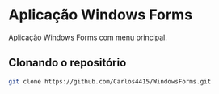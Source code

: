 # Aplicação Windows Forms

Aplicação Windows Forms com menu principal.

## Clonando o repositório

```bash
git clone https://github.com/Carlos4415/WindowsForms.git